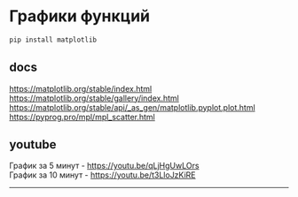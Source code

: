 # Графики функций

```py
pip install matplotlib
```

## docs

https://matplotlib.org/stable/index.html  
https://matplotlib.org/stable/gallery/index.html  
https://matplotlib.org/stable/api/_as_gen/matplotlib.pyplot.plot.html  
https://pyprog.pro/mpl/mpl_scatter.html  

## youtube  

График за  5 минут - https://youtu.be/qLjHgUwLOrs  
График за 10 минут - https://youtu.be/t3LloJzKiRE  

---  
